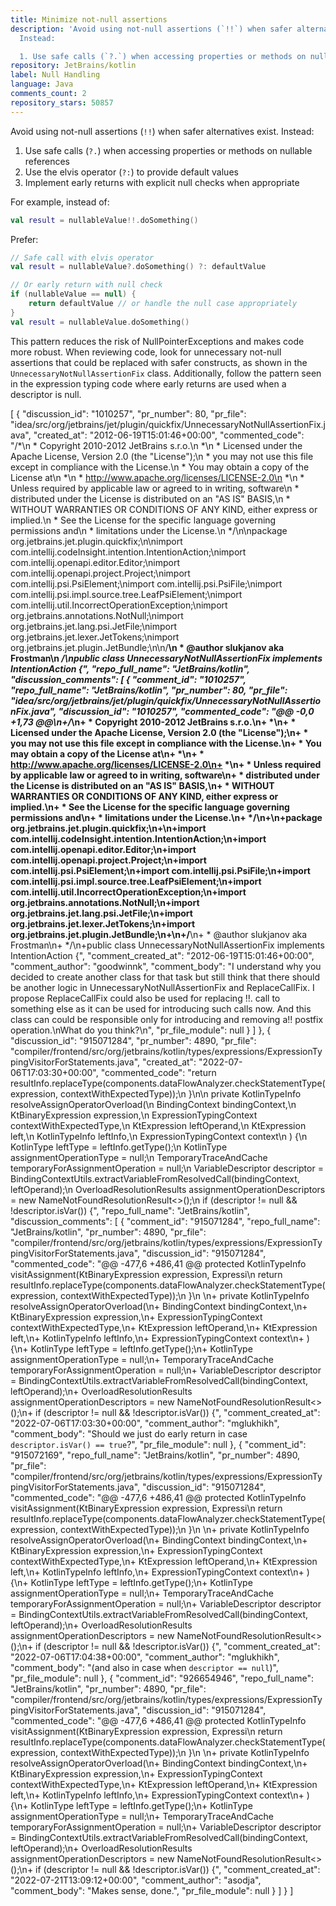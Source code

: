 ```yaml
---
title: Minimize not-null assertions
description: 'Avoid using not-null assertions (`!!`) when safer alternatives exist.
  Instead:

  1. Use safe calls (`?.`) when accessing properties or methods on nullable references'
repository: JetBrains/kotlin
label: Null Handling
language: Java
comments_count: 2
repository_stars: 50857
---
```


Avoid using not-null assertions (`!!`) when safer alternatives exist. Instead:
1. Use safe calls (`?.`) when accessing properties or methods on nullable references
2. Use the elvis operator (`?:`) to provide default values
3. Implement early returns with explicit null checks when appropriate

For example, instead of:
```kotlin
val result = nullableValue!!.doSomething()
```

Prefer:
```kotlin
// Safe call with elvis operator
val result = nullableValue?.doSomething() ?: defaultValue

// Or early return with null check
if (nullableValue == null) {
    return defaultValue // or handle the null case appropriately
}
val result = nullableValue.doSomething()
```

This pattern reduces the risk of NullPointerExceptions and makes code more robust. When reviewing code, look for unnecessary not-null assertions that could be replaced with safer constructs, as shown in the `UnnecessaryNotNullAssertionFix` class. Additionally, follow the pattern seen in the expression typing code where early returns are used when a descriptor is null.


[
  {
    "discussion_id": "1010257",
    "pr_number": 80,
    "pr_file": "idea/src/org/jetbrains/jet/plugin/quickfix/UnnecessaryNotNullAssertionFix.java",
    "created_at": "2012-06-19T15:01:46+00:00",
    "commented_code": "/*\n * Copyright 2010-2012 JetBrains s.r.o.\n *\n * Licensed under the Apache License, Version 2.0 (the \"License\");\n * you may not use this file except in compliance with the License.\n * You may obtain a copy of the License at\n *\n * http://www.apache.org/licenses/LICENSE-2.0\n *\n * Unless required by applicable law or agreed to in writing, software\n * distributed under the License is distributed on an \"AS IS\" BASIS,\n * WITHOUT WARRANTIES OR CONDITIONS OF ANY KIND, either express or implied.\n * See the License for the specific language governing permissions and\n * limitations under the License.\n */\n\npackage org.jetbrains.jet.plugin.quickfix;\n\nimport com.intellij.codeInsight.intention.IntentionAction;\nimport com.intellij.openapi.editor.Editor;\nimport com.intellij.openapi.project.Project;\nimport com.intellij.psi.PsiElement;\nimport com.intellij.psi.PsiFile;\nimport com.intellij.psi.impl.source.tree.LeafPsiElement;\nimport com.intellij.util.IncorrectOperationException;\nimport org.jetbrains.annotations.NotNull;\nimport org.jetbrains.jet.lang.psi.JetFile;\nimport org.jetbrains.jet.lexer.JetTokens;\nimport org.jetbrains.jet.plugin.JetBundle;\n\n/**\n * @author slukjanov aka Frostman\n */\npublic class UnnecessaryNotNullAssertionFix implements IntentionAction {",
    "repo_full_name": "JetBrains/kotlin",
    "discussion_comments": [
      {
        "comment_id": "1010257",
        "repo_full_name": "JetBrains/kotlin",
        "pr_number": 80,
        "pr_file": "idea/src/org/jetbrains/jet/plugin/quickfix/UnnecessaryNotNullAssertionFix.java",
        "discussion_id": "1010257",
        "commented_code": "@@ -0,0 +1,73 @@\n+/*\n+ * Copyright 2010-2012 JetBrains s.r.o.\n+ *\n+ * Licensed under the Apache License, Version 2.0 (the \"License\");\n+ * you may not use this file except in compliance with the License.\n+ * You may obtain a copy of the License at\n+ *\n+ * http://www.apache.org/licenses/LICENSE-2.0\n+ *\n+ * Unless required by applicable law or agreed to in writing, software\n+ * distributed under the License is distributed on an \"AS IS\" BASIS,\n+ * WITHOUT WARRANTIES OR CONDITIONS OF ANY KIND, either express or implied.\n+ * See the License for the specific language governing permissions and\n+ * limitations under the License.\n+ */\n+\n+package org.jetbrains.jet.plugin.quickfix;\n+\n+import com.intellij.codeInsight.intention.IntentionAction;\n+import com.intellij.openapi.editor.Editor;\n+import com.intellij.openapi.project.Project;\n+import com.intellij.psi.PsiElement;\n+import com.intellij.psi.PsiFile;\n+import com.intellij.psi.impl.source.tree.LeafPsiElement;\n+import com.intellij.util.IncorrectOperationException;\n+import org.jetbrains.annotations.NotNull;\n+import org.jetbrains.jet.lang.psi.JetFile;\n+import org.jetbrains.jet.lexer.JetTokens;\n+import org.jetbrains.jet.plugin.JetBundle;\n+\n+/**\n+ * @author slukjanov aka Frostman\n+ */\n+public class UnnecessaryNotNullAssertionFix implements IntentionAction {",
        "comment_created_at": "2012-06-19T15:01:46+00:00",
        "comment_author": "goodwinnk",
        "comment_body": "I understand why you decided to create another class for that task but still think that there should be another logic in UnnecessaryNotNullAssertionFix and ReplaceCallFix. I propose ReplaceCallFix could also be used for replacing !!. call to something else as it can be used for introducing such calls now. And this class can could be responsible only for introducing and removing a!! postfix operation.\nWhat do you think?\n",
        "pr_file_module": null
      }
    ]
  },
  {
    "discussion_id": "915071284",
    "pr_number": 4890,
    "pr_file": "compiler/frontend/src/org/jetbrains/kotlin/types/expressions/ExpressionTypingVisitorForStatements.java",
    "created_at": "2022-07-06T17:03:30+00:00",
    "commented_code": "return resultInfo.replaceType(components.dataFlowAnalyzer.checkStatementType(expression, contextWithExpectedType));\n    }\n\n    private KotlinTypeInfo resolveAssignOperatorOverload(\n            BindingContext bindingContext,\n            KtBinaryExpression expression,\n            ExpressionTypingContext contextWithExpectedType,\n            KtExpression leftOperand,\n            KtExpression left,\n            KotlinTypeInfo leftInfo,\n            ExpressionTypingContext context\n    ) {\n        KotlinType leftType = leftInfo.getType();\n        KotlinType assignmentOperationType = null;\n        TemporaryTraceAndCache temporaryForAssignmentOperation = null;\n        VariableDescriptor descriptor = BindingContextUtils.extractVariableFromResolvedCall(bindingContext, leftOperand);\n        OverloadResolutionResults<FunctionDescriptor> assignmentOperationDescriptors = new NameNotFoundResolutionResult<>();\n        if (descriptor != null && !descriptor.isVar()) {",
    "repo_full_name": "JetBrains/kotlin",
    "discussion_comments": [
      {
        "comment_id": "915071284",
        "repo_full_name": "JetBrains/kotlin",
        "pr_number": 4890,
        "pr_file": "compiler/frontend/src/org/jetbrains/kotlin/types/expressions/ExpressionTypingVisitorForStatements.java",
        "discussion_id": "915071284",
        "commented_code": "@@ -477,6 +486,41 @@ protected KotlinTypeInfo visitAssignment(KtBinaryExpression expression, Expressi\n         return resultInfo.replaceType(components.dataFlowAnalyzer.checkStatementType(expression, contextWithExpectedType));\n     }\n \n+    private KotlinTypeInfo resolveAssignOperatorOverload(\n+            BindingContext bindingContext,\n+            KtBinaryExpression expression,\n+            ExpressionTypingContext contextWithExpectedType,\n+            KtExpression leftOperand,\n+            KtExpression left,\n+            KotlinTypeInfo leftInfo,\n+            ExpressionTypingContext context\n+    ) {\n+        KotlinType leftType = leftInfo.getType();\n+        KotlinType assignmentOperationType = null;\n+        TemporaryTraceAndCache temporaryForAssignmentOperation = null;\n+        VariableDescriptor descriptor = BindingContextUtils.extractVariableFromResolvedCall(bindingContext, leftOperand);\n+        OverloadResolutionResults<FunctionDescriptor> assignmentOperationDescriptors = new NameNotFoundResolutionResult<>();\n+        if (descriptor != null && !descriptor.isVar()) {",
        "comment_created_at": "2022-07-06T17:03:30+00:00",
        "comment_author": "mglukhikh",
        "comment_body": "Should we just do early return in case `descriptor.isVar() == true`?",
        "pr_file_module": null
      },
      {
        "comment_id": "915072169",
        "repo_full_name": "JetBrains/kotlin",
        "pr_number": 4890,
        "pr_file": "compiler/frontend/src/org/jetbrains/kotlin/types/expressions/ExpressionTypingVisitorForStatements.java",
        "discussion_id": "915071284",
        "commented_code": "@@ -477,6 +486,41 @@ protected KotlinTypeInfo visitAssignment(KtBinaryExpression expression, Expressi\n         return resultInfo.replaceType(components.dataFlowAnalyzer.checkStatementType(expression, contextWithExpectedType));\n     }\n \n+    private KotlinTypeInfo resolveAssignOperatorOverload(\n+            BindingContext bindingContext,\n+            KtBinaryExpression expression,\n+            ExpressionTypingContext contextWithExpectedType,\n+            KtExpression leftOperand,\n+            KtExpression left,\n+            KotlinTypeInfo leftInfo,\n+            ExpressionTypingContext context\n+    ) {\n+        KotlinType leftType = leftInfo.getType();\n+        KotlinType assignmentOperationType = null;\n+        TemporaryTraceAndCache temporaryForAssignmentOperation = null;\n+        VariableDescriptor descriptor = BindingContextUtils.extractVariableFromResolvedCall(bindingContext, leftOperand);\n+        OverloadResolutionResults<FunctionDescriptor> assignmentOperationDescriptors = new NameNotFoundResolutionResult<>();\n+        if (descriptor != null && !descriptor.isVar()) {",
        "comment_created_at": "2022-07-06T17:04:38+00:00",
        "comment_author": "mglukhikh",
        "comment_body": "(and also in case when `descriptor == null`)",
        "pr_file_module": null
      },
      {
        "comment_id": "926654946",
        "repo_full_name": "JetBrains/kotlin",
        "pr_number": 4890,
        "pr_file": "compiler/frontend/src/org/jetbrains/kotlin/types/expressions/ExpressionTypingVisitorForStatements.java",
        "discussion_id": "915071284",
        "commented_code": "@@ -477,6 +486,41 @@ protected KotlinTypeInfo visitAssignment(KtBinaryExpression expression, Expressi\n         return resultInfo.replaceType(components.dataFlowAnalyzer.checkStatementType(expression, contextWithExpectedType));\n     }\n \n+    private KotlinTypeInfo resolveAssignOperatorOverload(\n+            BindingContext bindingContext,\n+            KtBinaryExpression expression,\n+            ExpressionTypingContext contextWithExpectedType,\n+            KtExpression leftOperand,\n+            KtExpression left,\n+            KotlinTypeInfo leftInfo,\n+            ExpressionTypingContext context\n+    ) {\n+        KotlinType leftType = leftInfo.getType();\n+        KotlinType assignmentOperationType = null;\n+        TemporaryTraceAndCache temporaryForAssignmentOperation = null;\n+        VariableDescriptor descriptor = BindingContextUtils.extractVariableFromResolvedCall(bindingContext, leftOperand);\n+        OverloadResolutionResults<FunctionDescriptor> assignmentOperationDescriptors = new NameNotFoundResolutionResult<>();\n+        if (descriptor != null && !descriptor.isVar()) {",
        "comment_created_at": "2022-07-21T13:09:12+00:00",
        "comment_author": "asodja",
        "comment_body": "Makes sense, done.",
        "pr_file_module": null
      }
    ]
  }
]
